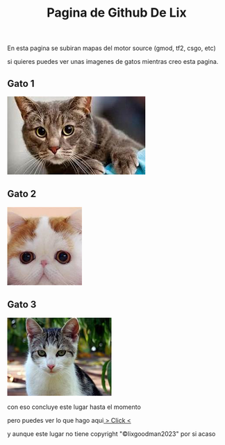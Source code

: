 <!DOCTYPE html>
<html class="backhtml">    
    <head>
        <meta charset="utf-8">
    </head>
    <body>
        <header>
            <h1>Pagina de Github De Lix</h1>
        </header>
        <p>En esta pagina se subiran mapas del motor source (gmod, tf2, csgo, etc)</p>
        <p>si quieres puedes ver unas imagenes de gatos mientras creo esta pagina.</p>
        <h2>Gato 1</h2>
        <img src="/Gatos/gato1.png">
        <h2>Gato 2</h2>
        <img src="/Gatos/gato2.png">
        <h2>Gato 3</h2>
        <img src="/Gatos/gato3.png">
        <footer>
            <p>con eso concluye este lugar hasta el momento<p>
            <p>pero puedes ver lo que hago aqui<a href="https://www.youtube.com/watch?v=dQw4w9WgXcQ&ab_channel=RickAstley"> > Click < </a></p>
            <p>y aunque este lugar no tiene copyright "&copy;lixgoodman2023" por si acaso
    </body>
</html>
